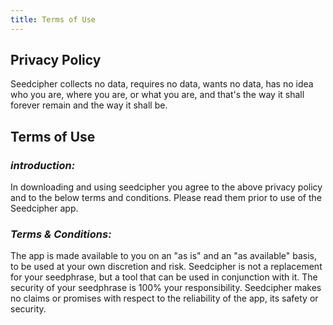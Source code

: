 ```yaml
---
title: Terms of Use
---
```


## Privacy Policy

Seedcipher collects no data, requires no data, wants no data, has no idea who you are, where you are, or what you are, and that's the way it shall forever remain and the way it shall be.

## Terms of Use

### *introduction:*

In downloading and using seedcipher you agree to the above privacy policy and to the below terms and conditions. Please read them prior to use of the Seedcipher app.

### *Terms & Conditions:*

The app is made available to you on an "as is" and an "as available" basis, to be used at your own discretion and risk. 
Seedcipher is not a replacement for your seedphrase, but a tool that can be used in conjunction with it. The security of your seedphrase is 100% your responsibility. Seedcipher makes no claims or promises with respect to the reliability of the app, its safety or security.
